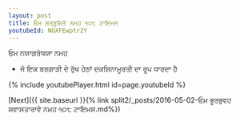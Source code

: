 ```yaml
---
layout: post
title: ਓਮ ਸ਼ਤ੍ਰੁਜਿਤੇ ਨਮਹ ੧੦੮ ਟਾਇਮਸ
youtubeId: NGXFEwptr2Y
---
```

 
 
 ਓਮ ਨਯਾਗਰੋਧਯਾ ਨਮਹ  
 
 -  ਜੋ ਇਕ ਬਰਗਾੜੀ ਦੇ ਰੁੱਖ ਹੇਠਾਂ ਦਕਸ਼ਿਨਾਮੂਰਤੀ ਦਾ ਰੂਪ ਧਾਰਦਾ ਹੈ 
 
  
 
  
 
 
 
 
 
 


{% include youtubePlayer.html id=page.youtubeId %}
 
[Next]({{ site.baseurl }}{% link  split2/_posts/2016-05-02-ਓਮ ਭੂਰਭੁਵਹ ਸਵਾਸਤਾਰਾਵੇ ਨਮਹ ੧੦੮ ਟਾਇਮਸ.md%})
 
